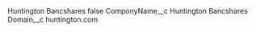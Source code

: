 <?xml version="1.0" encoding="UTF-8"?>
<CustomMetadata xmlns="http://soap.sforce.com/2006/04/metadata" xmlns:xsi="http://www.w3.org/2001/XMLSchema-instance" xmlns:xsd="http://www.w3.org/2001/XMLSchema">
    <label>Huntington Bancshares</label>
    <protected>false</protected>
    <values>
        <field>ComponyName__c</field>
        <value xsi:type="xsd:string">Huntington Bancshares</value>
    </values>
    <values>
        <field>Domain__c</field>
        <value xsi:type="xsd:string">huntington.com</value>
    </values>
</CustomMetadata>
